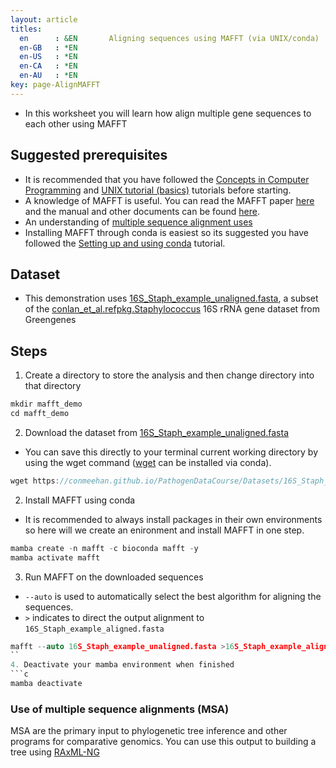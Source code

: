 ```yaml
---
layout: article
titles:
  en      : &EN       Aligning sequences using MAFFT (via UNIX/conda)
  en-GB   : *EN
  en-US   : *EN
  en-CA   : *EN
  en-AU   : *EN
key: page-AlignMAFFT
---
```


*	In this worksheet you will learn how align multiple gene sequences to each other using MAFFT

## Suggested prerequisites
* It is recommended that you have followed the [Concepts in Computer Programming](https://conmeehan.github.io/PathogenDataCourse/ConceptsInComputerProgramming) and [UNIX tutorial (basics)](https://conmeehan.github.io/UNIXtutorial) tutorials before starting.
* A knowledge of MAFFT is useful. You can read the MAFFT paper [here](https://academic.oup.com/nar/article/30/14/3059/2904316) and the manual and other documents can be found [here](https://mafft.cbrc.jp/alignment/software/). 
* An understanding of [multiple sequence alignment uses](https://www.slideshare.net/SubhranilBhattacharj1/multiple-sequence-alignment-93458518)
* Installing MAFFT through conda is easiest so its suggested you have followed the [Setting up and using conda](https://conmeehan.github.io/PathogenDataCourse/CondaInstallAndUse) tutorial.

## Dataset
*	This demonstration uses [16S_Staph_example_unaligned.fasta](https://conmeehan.github.io/PathogenDataCourse/Datasets/16S_Staph_example_unaligned.fasta), a subset of the [conlan_et_al.refpkg.Staphylococcus](https://greengenes.secondgenome.com/?prefix=downloads/special_collections/) 16S rRNA gene dataset from Greengenes

## Steps
1. Create a directory to store the analysis and then change directory into that directory
```c
mkdir mafft_demo
cd mafft_demo
```

2. Download the dataset from [16S_Staph_example_unaligned.fasta](https://conmeehan.github.io/PathogenDataCourse/Datasets/16S_Staph_example_unaligned.fasta)
* You can save this directly to your terminal current working directory by using the wget command ([wget](https://anaconda.org/anaconda/wget) can be installed via conda).

```c
wget https://conmeehan.github.io/PathogenDataCourse/Datasets/16S_Staph_example_unaligned.fasta
```


2. Install MAFFT using conda
  * It is recommended to always install packages in their own environments so here will we create an enironment and install MAFFT in one step. 
```c
mamba create -n mafft -c bioconda mafft -y
mamba activate mafft
```

3. Run MAFFT on the downloaded sequences

* `--auto` is used to automatically select the best algorithm for aligning the sequences. 
* `>` indicates to direct the output alignment to `16S_Staph_example_aligned.fasta`

```c
mafft --auto 16S_Staph_example_unaligned.fasta >16S_Staph_example_aligned.fasta
``
4. Deactivate your mamba environment when finished
```c
mamba deactivate
````

### Use of multiple sequence alignments (MSA)
MSA are the primary input to phylogenetic tree inference and other programs for comparative genomics. You can use this output to building a tree using [RAxML-NG](https://conmeehan.github.io/PathogenDataCourse/Worksheets/MLPhylogenetics_RAxML-NG)